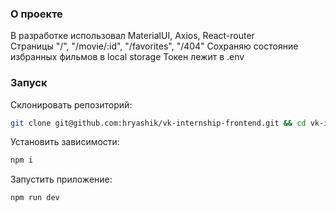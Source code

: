 ### О проекте

В разработке использовал MaterialUI, Axios, React-router  
Страницы "/", "/movie/:id", "/favorites", "/404"
Сохраняю состояние избранных фильмов в local storage
Токен лежит в .env

### Запуск

Склонировать репозиторий:

```sh
git clone git@github.com:hryashik/vk-internship-frontend.git && cd vk-internship-frontend
```

Установить зависимости:

```sh
npm i
```

Запустить приложение:

```sh
npm run dev
```
